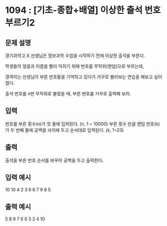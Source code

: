 # 1094 : [기초-종합+배열] 이상한 출석 번호 부르기2

## 문제 설명       
경기과학고 X 선생님은 정보과학 수업을 시작하기 전에 이상한 출석을 부른다.

학생들의 얼굴과 이름을 빨리 익히기 위해 번호를 무작위(랜덤)으로 부르는데,

경곽이는 선생님이 부른 번호들을 기억하고 있다가 거꾸로 불러보는 연습을 해보고 싶어졌다.

출석 번호를 n번 무작위로 불렀을 때, 부른 번호를 거꾸로 출력해 보자.

## 입력
번호를 부른 횟수(n)가 첫 줄에 입력된다.
(n, 1 ~ 10000)
부른 횟수 만큼 랜덤 번호(k)가 두 번째 줄에 공백을 사이에 두고 순서대로 입력된다.
(k, 1~23)

## 출력
출석을 부른 번호 순서를 바꾸어 공백을 두고 출력한다.

## 입력 예시   
10
10 4 2 3 6 6 7 9 8 5

## 출력 예시
5 8 9 7 6 6 3 2 4 10 